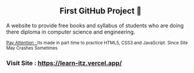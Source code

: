 <h2 align="center">First GitHub Project 🔰</h2>

<p> A website to provide free books and syllabus of students who are doing there diploma in computer science and engineering. </p>

<sub><a href="#">Pay Attention : </a> Its made in part time to practice HTML5, CSS3 and JavaScript. Since Site May Crashes Sometimes </sub>

<h3>Visit Site : <a href="https://learn-itz.vercel.app/">https://learn-itz.vercel.app/</a></h3>
